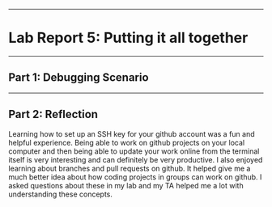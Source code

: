
---
# Lab Report 5: Putting it all together
---


## Part 1: Debugging Scenario


---

## Part 2: Reflection

Learning how to set up an SSH key for your github account was a fun and helpful experience. 
Being able to work on github projects on your local computer and then being able to update your work online from the terminal itself is very interesting and can definitely be very productive.
I also enjoyed learning about branches and pull requests on github. It helped give me a much better idea about how coding projects in groups can work on github. 
I asked questions about these in my lab and my TA helped me a lot with understanding these concepts.
